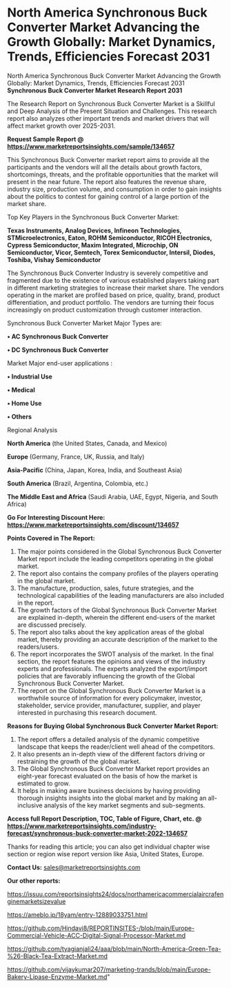 # North America Synchronous Buck Converter Market Advancing the Growth Globally: Market Dynamics, Trends, Efficiencies Forecast 2031
North America Synchronous Buck Converter Market Advancing the Growth Globally: Market Dynamics, Trends, Efficiencies Forecast 2031
<strong>Synchronous Buck Converter Market Research Report 2031</strong>

The Research Report on Synchronous Buck Converter Market is a Skillful and Deep Analysis of the Present Situation and Challenges. This research report also analyzes other important trends and market drivers that will affect market growth over 2025-2031.

<strong>Request Sample Report @ <a href=https://www.marketreportsinsights.com/sample/134657>https://www.marketreportsinsights.com/sample/134657</a></strong>

This Synchronous Buck Converter market report aims to provide all the participants and the vendors will all the details about growth factors, shortcomings, threats, and the profitable opportunities that the market will present in the near future. The report also features the revenue share, industry size, production volume, and consumption in order to gain insights about the politics to contest for gaining control of a large portion of the market share.

Top Key Players in the Synchronous Buck Converter Market:

<strong>Texas Instruments, Analog Devices, Infineon Technologies, STMicroelectronics, Eaton, ROHM Semiconductor, RICOH Electronics, Cypress Semiconductor, Maxim Integrated, Microchip, ON Semiconductor, Vicor, Semtech, Torex Semiconductor, Intersil, Diodes, Toshiba, Vishay Semiconductor</strong>

The Synchronous Buck Converter Industry is severely competitive and fragmented due to the existence of various established players taking part in different marketing strategies to increase their market share. The vendors operating in the market are profiled based on price, quality, brand, product differentiation, and product portfolio. The vendors are turning their focus increasingly on product customization through customer interaction.

Synchronous Buck Converter Market Major Types are:

<strong>• AC Synchronous Buck Converter

• DC Synchronous Buck Converter</strong>

Market Major end-user applications :

<strong>• Industrial Use

• Medical

• Home Use

• Others</strong>

Regional Analysis

</u><strong><b>North America</b></strong> (the United States, Canada, and Mexico)

<strong><b>Europe </b></strong>(Germany, France, UK, Russia, and Italy)

<strong><b>Asia-Pacific</b></strong> (China, Japan, Korea, India, and Southeast Asia)

<strong><b>South America</b></strong> (Brazil, Argentina, Colombia, etc.)

<strong><b>The Middle East and Africa</b></strong> (Saudi Arabia, UAE, Egypt, Nigeria, and South Africa)

<strong>Go For Interesting Discount Here: <a href=https://www.marketreportsinsights.com/discount/134657>https://www.marketreportsinsights.com/discount/134657</a></strong>

<strong>Points Covered in The Report:</strong>
<ol>
  <li>The major points considered in the Global Synchronous Buck Converter Market report include the leading competitors operating in the global market.</li>
  <li>The report also contains the company profiles of the players operating in the global market.</li>
  <li>The manufacture, production, sales, future strategies, and the technological capabilities of the leading manufacturers are also included in the report.</li>
  <li>The growth factors of the Global Synchronous Buck Converter Market are explained in-depth, wherein the different end-users of the market are discussed precisely.</li>
  <li>The report also talks about the key application areas of the global market, thereby providing an accurate description of the market to the readers/users.</li>
  <li>The report incorporates the SWOT analysis of the market. In the final section, the report features the opinions and views of the industry experts and professionals. The experts analyzed the export/import policies that are favorably influencing the growth of the Global Synchronous Buck Converter Market.</li>
  <li>The report on the Global Synchronous Buck Converter Market is a worthwhile source of information for every policymaker, investor, stakeholder, service provider, manufacturer, supplier, and player interested in purchasing this research document.</li>
</ol>
<strong>Reasons for Buying Global Synchronous Buck Converter Market Report:</strong>

<ol>
  <li>The report offers a detailed analysis of the dynamic competitive landscape that keeps the reader/client well ahead of the competitors.</li>
  <li>It also presents an in-depth view of the different factors driving or restraining the growth of the global market.</li>
  <li>The Global Synchronous Buck Converter Market report provides an eight-year forecast evaluated on the basis of how the market is estimated to grow.</li>
  <li>It helps in making aware business decisions by having providing thorough insights insights into the global market and by making an all-inclusive analysis of the key market segments and sub-segments.</li>
</ol>
<strong>Access full Report Description, TOC, Table of Figure, Chart, etc. @ <a href=https://www.marketreportsinsights.com/industry-forecast/synchronous-buck-converter-market-2022-134657>https://www.marketreportsinsights.com/industry-forecast/synchronous-buck-converter-market-2022-134657</a></strong>


Thanks for reading this article; you can also get individual chapter wise section or region wise report version like Asia, United States, Europe.

<strong>Contact Us:</strong>
sales@marketreportsinsights.com

<strong>Our other reports:</strong>

<a href=https://issuu.com/reportsinsights24/docs/northamericacommercialaircrafenginemarketsizevalue>https://issuu.com/reportsinsights24/docs/northamericacommercialaircrafenginemarketsizevalue</a>

<a href=https://ameblo.jp/18yam/entry-12889033751.html>https://ameblo.jp/18yam/entry-12889033751.html</a>

<a href=https://github.com/Hindavi8/REPORTINSITES-/blob/main/Europe-Commercial-Vehicle-ACC-Digital-Signal-Processor-Market.md>https://github.com/Hindavi8/REPORTINSITES-/blob/main/Europe-Commercial-Vehicle-ACC-Digital-Signal-Processor-Market.md</a>

<a href=https://github.com/tyagianjali24/aaa/blob/main/North-America-Green-Tea-%26-Black-Tea-Extract-Market.md>https://github.com/tyagianjali24/aaa/blob/main/North-America-Green-Tea-%26-Black-Tea-Extract-Market.md</a>

<a href=https://github.com/vijaykumar207/marketing-trands/blob/main/Europe-Bakery-Lipase-Enzyme-Market.md>https://github.com/vijaykumar207/marketing-trands/blob/main/Europe-Bakery-Lipase-Enzyme-Market.md</a>"
